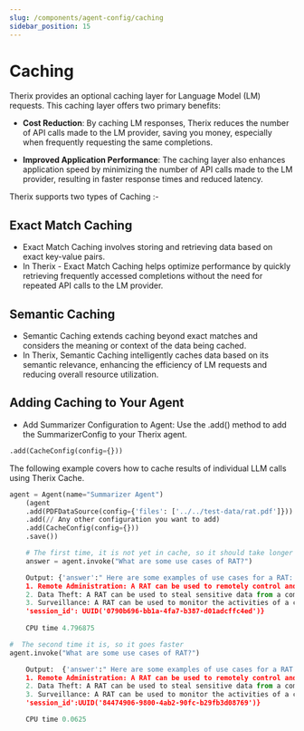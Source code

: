 ```yaml
---
slug: /components/agent-config/caching
sidebar_position: 15
---
```


# Caching

Therix provides an optional caching layer for Language Model (LM) requests. This caching layer offers two primary benefits:

- **Cost Reduction**: By caching LM responses, Therix reduces the number of API calls made to the LM provider, saving you money, especially when frequently requesting the same completions.
  
- **Improved Application Performance**: The caching layer also enhances application speed by minimizing the number of API calls made to the LM provider, resulting in faster response times and reduced latency.

Therix supports two types of Caching :- 


## Exact Match Caching

- Exact Match Caching involves storing and retrieving data based on exact key-value pairs. 
- In Therix - Exact Match Caching helps optimize performance by quickly retrieving frequently accessed completions without the need for repeated API calls to the LM provider.

## Semantic Caching


- Semantic Caching extends caching beyond exact matches and considers the meaning or context of the data being cached.
- In Therix, Semantic Caching intelligently caches data based on its semantic relevance, enhancing the efficiency of LM requests and reducing overall resource utilization.



## Adding Caching to Your Agent

- Add Summarizer Configuration to Agent: Use the .add() method to add the SummarizerConfig to your Therix agent.

```python
.add(CacheConfig(config={}))
```


The following example covers how to cache results of individual LLM calls using Therix Cache.


```python 
agent = Agent(name="Summarizer Agent")
    (agent
    .add(PDFDataSource(config={'files': ['../../test-data/rat.pdf']}))
    .add(// Any other configuration you want to add)
    .add(CacheConfig(config={}))
    .save())
```
    

```python
    # The first time, it is not yet in cache, so it should take longer
    answer = agent.invoke("What are some use cases of RAT?")
```

```python
    Output: {'answer':" Here are some examples of use cases for a RAT:
    1. Remote Administration: A RAT can be used to remotely control and manage a compromised system, allowing the attacker to execute commands, install additional malware, or steal sensitive data.
    2. Data Theft: A RAT can be used to steal sensitive data from a compromised system, such as passwords, financial information, or proprietary data.
    3. Surveillance: A RAT can be used to monitor the activities of a compromised system, allowing the attacker to capture screenshots, log keystrokes, or activate webcams or microphones.", 
    'session_id': UUID('0790b696-bb1a-4fa7-b387-d01adcffc4ed')}
    
    CPU time 4.796875
```


```python
#  The second time it is, so it goes faster
agent.invoke("What are some use cases of RAT?")
```

```python
    Output:  {'answer':" Here are some examples of use cases for a RAT:
    1. Remote Administration: A RAT can be used to remotely control and manage a compromised system, allowing the attacker to execute commands, install additional malware, or steal sensitive data.
    2. Data Theft: A RAT can be used to steal sensitive data from a compromised system, such as passwords, financial information, or proprietary data.
    3. Surveillance: A RAT can be used to monitor the activities of a compromised system, allowing the attacker to capture screenshots, log keystrokes, or activate webcams or microphones.", 
    'session_id':UUID('84474906-9800-4ab2-90fc-b29fb3d08769')}

    CPU time 0.0625
```    








